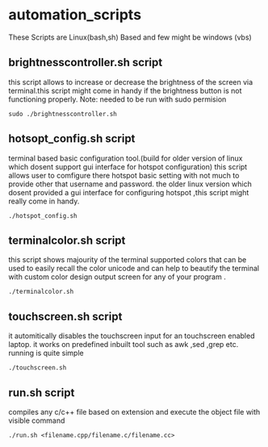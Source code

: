 # automation_scripts
These Scripts are Linux(bash,sh) Based and few might be windows (vbs)

## brightnesscontroller.sh script
this script allows to increase or decrease the brightness of the screen via terminal.this script might come in handy if the brightness button is not functioning properly. 
Note: needed to be run with sudo permision 
```
sudo ./brightnesscontroller.sh 
```

## hotsopt_config.sh script
terminal based basic configuration tool.(build for older version of linux which dosent support gui interface for hotspot configuration)
this script allows user to comfigure there hotspot basic setting with not much to provide other that username and password. the older linux version which dosent provided a gui interface for configuring hotspot ,this script might really come in handy.
```
./hotspot_config.sh
```

## terminalcolor.sh script
this script shows majourity of the terminal supported colors that can be used to easily recall the color unicode and can help to beautify the terminal with custom color design output screen for any of your program .
```
./terminalcolor.sh
```

## touchscreen.sh script
it automitically disables the touchscreen input for an touchscreen enabled laptop.
it works on predefined inbuilt tool such as awk ,sed ,grep etc.
running is quite simple 
```
./touchscreen.sh
```

## run.sh script
compiles any c/c++ file based on extension and execute the object file with visible command 
```
./run.sh <filename.cpp/filename.c/filename.cc>
```

